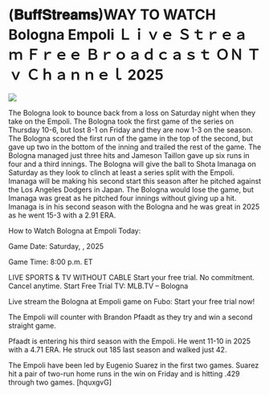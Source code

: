 # (𝐁𝐮𝐟𝐟𝐒𝐭𝐫𝐞𝐚𝐦𝐬)WAY TO WATCH Bologna Empoli Ｌｉｖｅ Ｓｔｒｅａｍ Ｆｒｅｅ Ｂｒｏａｄｃａｓｔ ＯＮ Ｔｖ Ｃｈａｎｎｅｌ  2025  
  
  
[![](https://i.imgur.com/qSNzIqt.png)](https://movie.rssnews.media/BNoQQRAu.php)  
  
The Bologna look to bounce back from a loss on Saturday night when they take on the Empoli. The Bologna took the first game of the series on Thursday 10-6, but lost 8-1 on Friday and they are now 1-3 on the season. The Bologna scored the first run of the game in the top of the second, but gave up two in the bottom of the inning and trailed the rest of the game. The Bologna managed just three hits and Jameson Taillon gave up six runs in four and a third innings. The Bologna will give the ball to Shota Imanaga on Saturday as they look to clinch at least a series split with the Empoli. Imanaga will be making his second start this season after he pitched against the Los Angeles Dodgers in Japan. The Bologna would lose the game, but Imanaga was great as he pitched four innings without giving up a hit. Imanaga is in his second season with the Bologna and he was great in 2025 as he went 15-3 with a 2.91 ERA.

How to Watch Bologna at Empoli Today:

Game Date: Saturday, , 2025

Game Time: 8:00 p.m. ET

LIVE SPORTS & TV WITHOUT CABLE
Start your free trial. No commitment. Cancel anytime.
Start Free Trial
TV: MLB.TV – Bologna

Live stream the Bologna at Empoli game on Fubo: Start your free trial now!

The Empoli will counter with Brandon Pfaadt as they try and win a second straight game.

Pfaadt is entering his third season with the Empoli. He went 11-10 in 2025 with a 4.71 ERA. He struck out 185 last season and walked just 42.

The Empoli have been led by Eugenio Suarez in the first two games. Suarez hit a pair of two-run home runs in the win on Friday and is hitting .429 through two games. [hquxgvG]